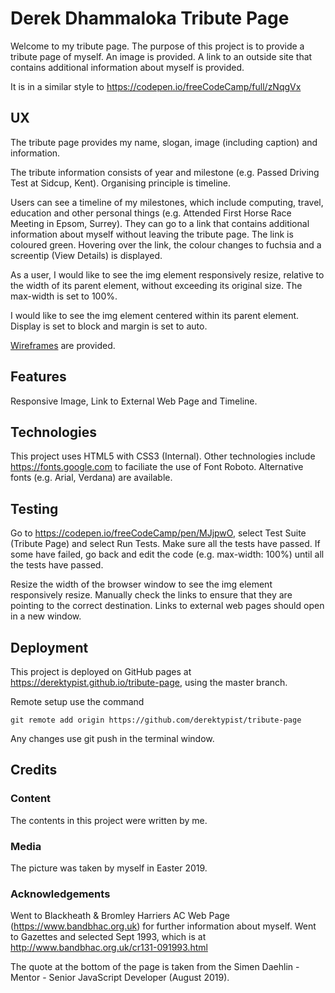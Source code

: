 # Derek Dhammaloka Tribute Page

Welcome to my tribute page.  The purpose of this project is to provide a tribute page of myself.  An image is provided.  A link to an outside site
that contains additional information about myself is provided.

It is in a similar style to https://codepen.io/freeCodeCamp/full/zNqgVx

## UX

The tribute page provides my name, slogan, image (including caption) and information.

The tribute information consists of year and milestone (e.g. Passed Driving Test at Sidcup, Kent).  Organising principle is timeline.

Users can see a timeline of my milestones, which include computing, travel, education and other personal things (e.g. Attended First Horse Race Meeting in Epsom, Surrey).
They can go to a link that contains additional information about myself without leaving the tribute page.  The link is coloured green.  Hovering over the link, the colour
changes to fuchsia and a screentip (View Details) is displayed.

As a user, I would like to see the img element responsively resize, relative to the width of its parent element, without exceeding its original size.
The max-width is set to 100%.

I would like to see the img element centered within its parent element.  Display is set to block and margin is set to auto.

[Wireframes](wireframes/wireframe-tribute-page.png) are provided.

## Features

Responsive Image, Link to External Web Page and Timeline.

## Technologies

This project uses HTML5 with CSS3 (Internal).  Other technologies include https://fonts.google.com to faciliate the use of Font Roboto.  Alternative fonts
(e.g. Arial, Verdana) are available.


## Testing

Go to https://codepen.io/freeCodeCamp/pen/MJjpwO, select Test Suite (Tribute Page) and select Run Tests.  Make sure all the tests have passed.
If some have failed, go back and edit the code (e.g. max-width: 100%) until all the tests have passed.

Resize the width of the browser window to see the img element responsively resize.  Manually check the links to ensure that they are pointing to the correct
destination.  Links to external web pages should open in a new window.

## Deployment

This project is deployed on GitHub pages at https://derektypist.github.io/tribute-page, using the master branch.

Remote setup use the command

    git remote add origin https://github.com/derektypist/tribute-page

Any changes use git push in the terminal window.

## Credits

### Content

The contents in this project were written by me.

### Media

The picture was taken by myself in Easter 2019.

### Acknowledgements

Went to Blackheath & Bromley Harriers AC Web Page (https://www.bandbhac.org.uk) for further information about myself.  Went to Gazettes and
selected Sept 1993, which is at http://www.bandbhac.org.uk/cr131-091993.html

The quote at the bottom of the page is taken from the Simen Daehlin - Mentor - Senior JavaScript Developer (August 2019).
